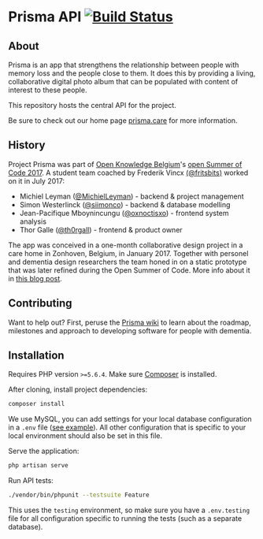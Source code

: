 # Prisma API [![Build Status](https://travis-ci.org/Prisma/api.svg?branch=master)](https://travis-ci.org/Prisma/api)

## About

Prisma is an app that strengthens the relationship between people with memory loss and the people close to them. It does this by providing a living, collaborative digital photo album that can be populated with content of interest to these people.

This repository hosts the central API for the project.

Be sure to check out our home page [prisma.care](http://prisma.care) for more information.

## History

Project Prisma was part of [Open Knowledge Belgium](https://www.openknowledge.be/)'s [open Summer of Code 2017](http://2017.summerofcode.be/). A student team coached by Frederik Vincx [(@fritsbits)](https://github.com/fritsbits) worked on it in July 2017:

* Michiel Leyman ([@MichielLeyman](https://github.com/MichielLeyman)) - backend & project management
* Simon Westerlinck ([@siimonco](https://github.com/siimonco)) - backend & database modelling
* Jean-Pacifique Mboynincungu ([@oxnoctisxo](https://github.com/oxnoctisxo)) - frontend system analysis
* Thor Galle ([@th0rgall](https://github.com/th0rgall)) - frontend & product owner

The app was conceived in a one-month collaborative design project in a care home in Zonhoven, Belgium, in January 2017. Together with personel and dementia design researchers the team honed in on a static prototype that was later refined during the Open Summer of Code. More info about it in [this blog post](http://www.frederikvincx.com/project-prisma-helping-people-with-dementia/).

## Contributing

Want to help out?
First, peruse the [Prisma wiki](https://github.com/Prisma/documentation/wiki) to learn about the roadmap, milestones and approach to developing software for people with dementia.

## Installation

Requires PHP version `>=5.6.4`.
Make sure [Composer](https://getcomposer.org/) is installed.

After cloning, install project dependencies:  
```bash
composer install
```

We use MySQL, you can add settings for your local database configuration in a `.env` file ([see example](https://github.com/Prisma/api/blob/develop/.env.example)). All other configuration that is specific to your local environment should also be set in this file.

Serve the application:  
```bash
php artisan serve
```

Run API tests:  
```bash
./vendor/bin/phpunit --testsuite Feature
```  
This uses the `testing` environment, so make sure you have a `.env.testing` file for all configuration specific to running the tests (such as a separate database).

